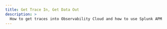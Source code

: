 ```yaml
---
title: Get Trace In, Get Data Out
description: >
  How to get traces into Observability Cloud and how to use Splunk APM
---
```

